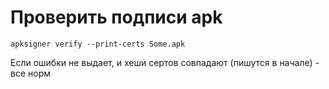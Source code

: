 # Проверить подписи apk

```text
apksigner verify --print-certs Some.apk
```

Если ошибки не выдает, и хеши сертов совпадают \(пишутся в начале\) - все норм


